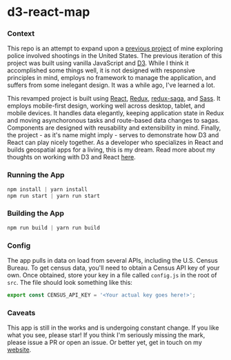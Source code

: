 # d3-react-map

### Context
This repo is an attempt to expand upon a [previous project](https://parkerziegler.github.io/d3-policeshootings-map/) of mine exploring police involved shootings in the United States. The previous iteration of this project was built using vanilla JavaScript and [D3](https://github.com/d3/d3). While I think it accomplished some things well, it is not designed with responsive principles in mind, employs no framework to manage the application, and suffers from some inelegant design. It was a while ago, I've learned a lot.

This revamped project is built using [React](https://facebook.github.io/react/), [Redux](http://redux.js.org/), [redux-saga](https://redux-saga.js.org/), and [Sass](http://sass-lang.com/). It employs mobile-first design, working well across desktop, tablet, and mobile devices. It handles data elegantly, keeping application state in Redux and moving asynchoronous tasks and route-based data changes to sagas. Components are designed with reusability and extensibility in mind. Finally, the project - as it's name might imply - serves to demonstrate how D3 and React can play nicely together. As a developer who specializes in React and builds geospatial apps for a living, this is my dream. Read more about my thoughts on working with D3 and React [here](https://parkerziegler.com/senior-research-programming-for-gis/2017/7/6/mapping-in-react-and-d3).

### Running the App
```javascript
npm install | yarn install
npm run start | yarn run start
```

### Building the App
```javascript
npm run build | yarn run build
```

### Config
The app pulls in data on load from several APIs, including the U.S. Census Bureau. To get census data,
you'll need to obtain a Census API key of your own. Once obtained, store your key in a file called `config.js` in the root of `src`. The file should look something like this:
```javascript
export const CENSUS_API_KEY = '<Your actual key goes here!>';
```

### Caveats
This app is still in the works and is undergoing constant change. If you like what you see, please star! If you think I'm seriously missing the mark, please issue a PR or open an issue. Or better yet, get in touch on my [website](https://parkerziegler.com/portfolio/).